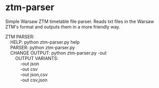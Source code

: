 # ztm-parser

Simple Warsaw ZTM timetable file parser.
Reads txt files in the Warsaw ZTM's format and outputs them in a more friendly way.



ZTM PARSER: <br/>
&nbsp;&nbsp;&nbsp;&nbsp;HELP: python ztm-parser.py help <br/>
&nbsp;&nbsp;&nbsp;&nbsp;PARSER: python ztm-parser.py <FILEPATH> <br/>
&nbsp;&nbsp;&nbsp;&nbsp;CHANGE OUTPUT: python ztm-parser.py <FILEPATH> -out <OUTPUT VARIANTS> <br/>
&nbsp;&nbsp;&nbsp;&nbsp;&nbsp;&nbsp;&nbsp;&nbsp;OUTPUT VARIANTS: <br/>
&nbsp;&nbsp;&nbsp;&nbsp;&nbsp;&nbsp;&nbsp;&nbsp;&nbsp;&nbsp;&nbsp;&nbsp;-out json <br/>
&nbsp;&nbsp;&nbsp;&nbsp;&nbsp;&nbsp;&nbsp;&nbsp;&nbsp;&nbsp;&nbsp;&nbsp;-out csv <br/>
&nbsp;&nbsp;&nbsp;&nbsp;&nbsp;&nbsp;&nbsp;&nbsp;&nbsp;&nbsp;&nbsp;&nbsp;-out json,csv <br/>
&nbsp;&nbsp;&nbsp;&nbsp;&nbsp;&nbsp;&nbsp;&nbsp;&nbsp;&nbsp;&nbsp;&nbsp;-out csv,json <br/>

